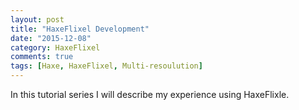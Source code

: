 ```yaml
---
layout: post
title: "HaxeFlixel Development"
date: "2015-12-08"
category: HaxeFlixel
comments: true
tags: [Haxe, HaxeFlixel, Multi-resoulution]
---
```

In this tutorial series I will describe my experience using HaxeFlixle.
